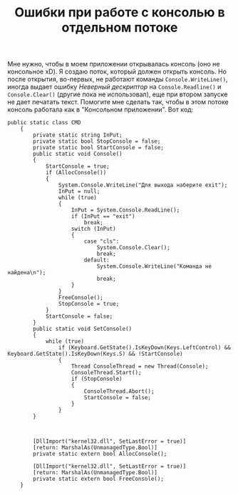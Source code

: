 ﻿---
title: "Ошибки при работе с консолью в отдельном потоке"
se.owner.user_id: 286844
se.owner.display_name: "Poul Shipilov"
se.owner.link: "https://ru.stackoverflow.com/users/286844/poul-shipilov"
se.link: "https://ru.stackoverflow.com/questions/798256/%d0%9e%d1%88%d0%b8%d0%b1%d0%ba%d0%b8-%d0%bf%d1%80%d0%b8-%d1%80%d0%b0%d0%b1%d0%be%d1%82%d0%b5-%d1%81-%d0%ba%d0%be%d0%bd%d1%81%d0%be%d0%bb%d1%8c%d1%8e-%d0%b2-%d0%be%d1%82%d0%b4%d0%b5%d0%bb%d1%8c%d0%bd%d0%be%d0%bc-%d0%bf%d0%be%d1%82%d0%be%d0%ba%d0%b5"
se.question_id: 798256
se.post_type: question
se.score: 2
---
<p>Мне нужно, чтобы в моем приложении открывалась консоль (оно не консольное xD). Я создаю поток, который должен открыть консоль. Но после открытия, во-первых, не работают команды <code>Console.WriteLine()</code>, иногда выдает ошибку <em>Неверный дескриптор</em> на <code>Console.Readline()</code> и <code>Console.Clear()</code> (другие пока не использовал), еще при втором запуске не дает печатать текст. Помогите мне сделать так, чтобы в этом потоке консоль работала как в "Консольном приложении".
Вот код:</p>

<pre><code>public static class CMD
    {
        private static string InPut;
        private static bool StopConsole = false;
        private static bool StartConsole = false;
        public static void Console()
        {
            StartConsole = true;
            if (AllocConsole())
            {
                System.Console.WriteLine("Для выхода наберите exit");
                InPut = null;
                while (true)
                {                    
                    InPut = System.Console.ReadLine();
                    if (InPut == "exit")
                        break;
                    switch (InPut)
                    {
                        case "cls":
                            System.Console.Clear();
                            break;
                        default:
                            System.Console.WriteLine("Команда не найдена\n");
                            break;
                    }
                }
                FreeConsole();
                StopConsole = true;
            }
            StartConsole = false;
        }
        public static void SetConsole()
        {
            while (true)
                if (Keyboard.GetState().IsKeyDown(Keys.LeftControl) &amp;&amp; Keyboard.GetState().IsKeyDown(Keys.S) &amp;&amp; !StartConsole)
                {
                    Thread ConsoleThread = new Thread(Console);
                    ConsoleThread.Start();
                    if (StopConsole)
                    {
                        ConsoleThread.Abort();
                        StartConsole = false;
                    }
                }
        }



        [DllImport("kernel32.dll", SetLastError = true)]
        [return: MarshalAs(UnmanagedType.Bool)]
        private static extern bool AllocConsole();

        [DllImport("kernel32.dll", SetLastError = true)]
        [return: MarshalAs(UnmanagedType.Bool)]
        private static extern bool FreeConsole();
    }
</code></pre>
